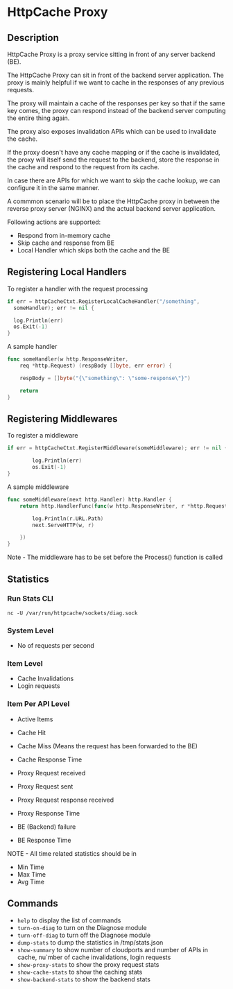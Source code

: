 # HttpCache Proxy

## Description

HttpCache Proxy is a proxy service sitting in front of
any server backend (BE).

The HttpCache Proxy can sit in front of the backend
server application. The proxy is mainly helpful if
we want to cache in the responses of any previous requests.

The proxy will maintain a cache of the responses per key
so that if the same key comes, the proxy can respond instead
of the backend server computing the entire thing again.

The proxy also exposes invalidation APIs which can be used
to invalidate the cache.

If the proxy doesn't have any cache mapping or if the cache is
invalidated, the proxy will itself send the request to the
backend, store the response in the cache and respond to the
request from its cache.

In case there are APIs for which we want to skip the cache
lookup, we can configure it in the same manner.

A commmon scenario will be to place the HttpCache proxy
in between the reverse proxy server (NGINX) and the actual
backend server application.

Following actions are supported:

- Respond from in-memory cache
- Skip cache and response from BE
- Local Handler which skips both
the cache and the BE

## Registering Local Handlers

To register a handler with the request processing
```go
if err = httpCacheCtxt.RegisterLocalCacheHandler("/something",
  someHandler); err != nil {

  log.Println(err)
  os.Exit(-1)
}
```

A sample handler
```go
func someHandler(w http.ResponseWriter,
	req *http.Request) (respBody []byte, err error) {

	respBody = []byte("{\"something\": \"some-response\"}")

	return
}
```

## Registering Middlewares

To register a middleware
```go
if err = httpCacheCtxt.RegisterMiddleware(someMiddleware); err != nil {

		log.Println(err)
		os.Exit(-1)
}
```

A sample middleware
```go
func someMiddleware(next http.Handler) http.Handler {
    return http.HandlerFunc(func(w http.ResponseWriter, r *http.Request) {

        log.Println(r.URL.Path)
        next.ServeHTTP(w, r)

    })
}
```

Note - The middleware has to be set before the Process() function is called

## Statistics

### Run Stats CLI

```
nc -U /var/run/httpcache/sockets/diag.sock
```

### System Level

- No of requests per second

### Item Level

- Cache Invalidations
- Login requests

### Item Per API Level

- Active Items

- Cache Hit
- Cache Miss (Means the request has been forwarded to the BE)
- Cache Response Time

- Proxy Request received
- Proxy Request sent
- Proxy Request response received
- Proxy Response Time

- BE (Backend) failure
- BE Response Time

NOTE - All time related statistics should be in
- Min Time
- Max Time
- Avg Time

## Commands

- `help` to display the list of commands
- `turn-on-diag` to turn on the Diagnose module
- `turn-off-diag` to turn off the Diagnose module
- `dump-stats` to dump the statistics in /tmp/stats.json
- `show-summary` to show number of cloudports and number of APIs in cache,
nu`mber of cache invalidations, login requests
- `show-proxy-stats` to show the proxy request stats
- `show-cache-stats` to show the caching stats
- `show-backend-stats` to show the backend stats
